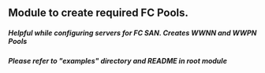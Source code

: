 ## Module to create required FC Pools.
##### Helpful while configuring servers for FC SAN. Creates WWNN and WWPN Pools
##### Please refer to "examples" directory and README in root module

